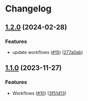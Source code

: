 # Changelog

## [1.2.0](https://github.com/test-kitchen/kitchen-vro/compare/v1.1.0...v1.2.0) (2024-02-28)


### Features

* update workflows ([#15](https://github.com/test-kitchen/kitchen-vro/issues/15)) ([277a0ab](https://github.com/test-kitchen/kitchen-vro/commit/277a0aba28a50b99272962973a589898dd144fad))

## [1.1.0](https://github.com/test-kitchen/kitchen-vro/compare/v1.0.0...v1.1.0) (2023-11-27)


### Features

* Workflows ([#10](https://github.com/test-kitchen/kitchen-vro/issues/10)) ([3f51d13](https://github.com/test-kitchen/kitchen-vro/commit/3f51d13a5afc683f6f3c1c4816f37ec0c65c4d63))
